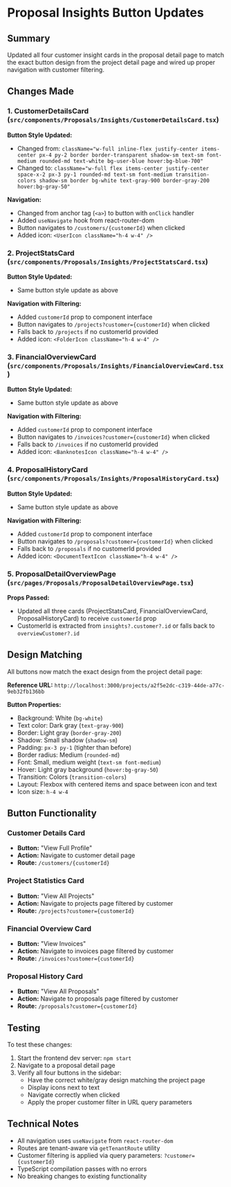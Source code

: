 # Proposal Insights Button Updates

## Summary
Updated all four customer insight cards in the proposal detail page to match the exact button design from the project detail page and wired up proper navigation with customer filtering.

## Changes Made

### 1. CustomerDetailsCard (`src/components/Proposals/Insights/CustomerDetailsCard.tsx`)
**Button Style Updated:**
- Changed from: `className="w-full inline-flex justify-center items-center px-4 py-2 border border-transparent shadow-sm text-sm font-medium rounded-md text-white bg-user-blue hover:bg-blue-700"`
- Changed to: `className="w-full flex items-center justify-center space-x-2 px-3 py-1 rounded-md text-sm font-medium transition-colors shadow-sm border bg-white text-gray-900 border-gray-200 hover:bg-gray-50"`

**Navigation:**
- Changed from anchor tag (`<a>`) to button with `onClick` handler
- Added `useNavigate` hook from react-router-dom
- Button navigates to `/customers/{customerId}` when clicked
- Added icon: `<UserIcon className="h-4 w-4" />`

### 2. ProjectStatsCard (`src/components/Proposals/Insights/ProjectStatsCard.tsx`)
**Button Style Updated:**
- Same button style update as above

**Navigation with Filtering:**
- Added `customerId` prop to component interface
- Button navigates to `/projects?customer={customerId}` when clicked
- Falls back to `/projects` if no customerId provided
- Added icon: `<FolderIcon className="h-4 w-4" />`

### 3. FinancialOverviewCard (`src/components/Proposals/Insights/FinancialOverviewCard.tsx`)
**Button Style Updated:**
- Same button style update as above

**Navigation with Filtering:**
- Added `customerId` prop to component interface
- Button navigates to `/invoices?customer={customerId}` when clicked
- Falls back to `/invoices` if no customerId provided
- Added icon: `<BanknotesIcon className="h-4 w-4" />`

### 4. ProposalHistoryCard (`src/components/Proposals/Insights/ProposalHistoryCard.tsx`)
**Button Style Updated:**
- Same button style update as above

**Navigation with Filtering:**
- Added `customerId` prop to component interface
- Button navigates to `/proposals?customer={customerId}` when clicked
- Falls back to `/proposals` if no customerId provided
- Added icon: `<DocumentTextIcon className="h-4 w-4" />`

### 5. ProposalDetailOverviewPage (`src/pages/Proposals/ProposalDetailOverviewPage.tsx`)
**Props Passed:**
- Updated all three cards (ProjectStatsCard, FinancialOverviewCard, ProposalHistoryCard) to receive `customerId` prop
- CustomerId is extracted from `insights?.customer?.id` or falls back to `overviewCustomer?.id`

## Design Matching

All buttons now match the exact design from the project detail page:

**Reference URL:** `http://localhost:3000/projects/a2f5e2dc-c319-44de-a77c-9eb32fb136bb`

**Button Properties:**
- Background: White (`bg-white`)
- Text color: Dark gray (`text-gray-900`)
- Border: Light gray (`border-gray-200`)
- Shadow: Small shadow (`shadow-sm`)
- Padding: `px-3 py-1` (tighter than before)
- Border radius: Medium (`rounded-md`)
- Font: Small, medium weight (`text-sm font-medium`)
- Hover: Light gray background (`hover:bg-gray-50`)
- Transition: Colors (`transition-colors`)
- Layout: Flexbox with centered items and space between icon and text
- Icon size: `h-4 w-4`

## Button Functionality

### Customer Details Card
- **Button:** "View Full Profile"
- **Action:** Navigate to customer detail page
- **Route:** `/customers/{customerId}`

### Project Statistics Card
- **Button:** "View All Projects"
- **Action:** Navigate to projects page filtered by customer
- **Route:** `/projects?customer={customerId}`

### Financial Overview Card
- **Button:** "View Invoices"
- **Action:** Navigate to invoices page filtered by customer
- **Route:** `/invoices?customer={customerId}`

### Proposal History Card
- **Button:** "View All Proposals"
- **Action:** Navigate to proposals page filtered by customer
- **Route:** `/proposals?customer={customerId}`

## Testing

To test these changes:

1. Start the frontend dev server: `npm start`
2. Navigate to a proposal detail page
3. Verify all four buttons in the sidebar:
   - Have the correct white/gray design matching the project page
   - Display icons next to text
   - Navigate correctly when clicked
   - Apply the proper customer filter in URL query parameters

## Technical Notes

- All navigation uses `useNavigate` from `react-router-dom`
- Routes are tenant-aware via `getTenantRoute` utility
- Customer filtering is applied via query parameters: `?customer={customerId}`
- TypeScript compilation passes with no errors
- No breaking changes to existing functionality
